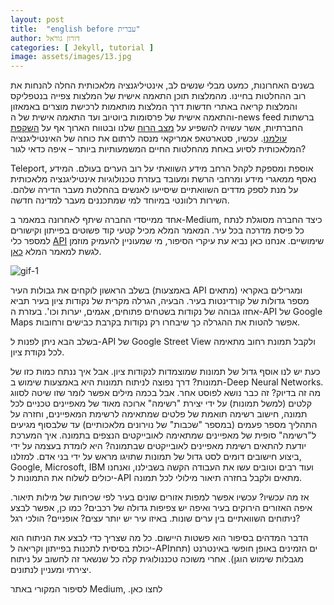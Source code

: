 ```yaml
---
layout: post
title:  "english before עברית"
author: דורון גוראל
categories: [ Jekyll, tutorial ]
image: assets/images/13.jpg
---
```

בשנים האחרונות, כמעט מבלי שנשים לב, אינטיליגנציה מלאכותית החלה להנחות את רוב ההחלטות בחיינו. מהמלצות תוכן התאמה אישית של המלצות צפייה בנטפליקס והמלצות קריאה באתרי חדשות דרך המלצות מותאמות לרכישת מוצרים באמאזון והתאמה אישית של פרסומות ביוטיוב ועד התאמה אישית של ה-news feed ברשתות החברתיות, אשר עשויה להשפיע על [מצב הרוח](https://www.nytimes.com/2014/06/30/technology/facebook-tinkers-with-users-emotions-in-news-feed-experiment-stirring-outcry.html?_r=0) שלנו ובטווח הארוך אף על [השקפת עולמנו](http://graphics.wsj.com/blue-feed-red-feed/). עכשיו, סטארטאפ אמריקאי מנסה לרתום את כוחה של האינטיליגנציה המלאכותית לסיוע באחת מהחלטות החיים המשמעותיות ביותר – איפה כדאי לגור?

Teleport, אוספת ומספקת לקהל הרחב מידע השוואתי על רוב הערים בעולם. המידע נאסף ממאגרי מידע ומרחבי הרשת ומעובד בעזרת טכנולוגיות אינטיליגנציה מלאכותית על מנת לספק מדדים השוואתיים שיסייעו לאנשים בהחלטת מעבר הדירה שלהם. השירות רלוונטי במיוחד למי שמתכננים מעבר למדינה חדשה.

אחד ממייסדי החברה שיתף לאחרונה במאמר ב-Medium, כיצד החברה מסוגלת לנתח כל פיסת מדרכה בכל עיר. המאמר המלא מכיל קטעי קוד פשוטים בפייתון וקישורים למספר כלי [API](https://he.wikipedia.org/wiki/%D7%9E%D7%9E%D7%A9%D7%A7_%D7%AA%D7%9B%D7%A0%D7%95%D7%AA_%D7%99%D7%99%D7%A9%D7%95%D7%9E%D7%99%D7%9D) שימושיים. אנחנו כאן נביא עת עיקרי הסיפור, מי שמעוניין להעמיק מוזמן לגשת למאמר המלא [כאן](https://hackernoon.com/machine-learning-our-cities-617ce005ba27#.7kxiaslgn).


![gif-1](https://madantunim.files.wordpress.com/2017/03/0420a-1l-vgxy8_fxr5ym1djhovka.png?w=518&zoom=2)

בשלב הראשון לוקחים את גבולות העיר (באמצעות API מתאים) ומגרילים באקראי מספר גדולות של קורדינטות בעיר.  הבעיה, הגרלה מקרית של נקודות  ציון בעיר תביא אחזו גבוהה של נקודות בשטחים פתוחים, אגמים, יערות וכו'. בעזרת ה-API של Google Maps אפשר להטות את ההגרלה כך שיבחרו רק נקודות בקרבת כבישים ורחובות.

בשלב הבא ניתן לפנות ל-API של Google Street View ולקבל תמונת רחוב מתאימה לכל נקודת ציון.

כעת יש לנו אוסף גדול של תמונות שמוצמדות לנקודות ציון. אבל איך ננתח כמות כזו של תמונות? דרך נפוצה לניתוח תמונות היא באמצעות שימוש ב-Deep Neural Networks. מה זה בדיוק? זה כבר נושא לפוסט אחר. אבל בכמה מילים אפשר לומר שזו שיטה לסווג קלטים (למשל תמונות) על ידי יצירת "רשימה" ארוכה מאוד של מאפיינים טכניים לכל תמונה, חישוב רשימה תואמת של פלטים שמתאימה לרשימת המאפיינים, וחזרה על התהליך מספר פעמים (במספר "שכבות" של נוירונים מלאכותיים) עד שלבסוף מגיעים ל"רשימה" סופית של מאפיינים שמתאימה לאובייקטים הנצפים בתמונה. איך המערכת יודעת להתאים רשימת מאפיינים לאובייקטים שבתמונה? היא לומדת בעצמה על ידי ביצוע חישובים דומים לסט גדול של תמונות שתויגו מראש על ידי בני אדם. למזלנו, Google, Microsoft, IBM ועוד רבים וטובים עשו את העבודה הקשה בשבילנו, ואנחנו יכולים לשלוח את התמונות ל-API מתאים ולקבל בחזרה תיאור מילולי לכל תמונה.

אז מה עכשיו? עכשיו אפשר למפות אזורים שונים בעיר לפי שכיחות של מילות תיאור. איפה האזורים הירוקים בעיר ואיפה יש צפיפות גדולה של רכבים? כמו כן, אפשר לבצע ניתוחים השוואתיים בין ערים שונות. באיזו עיר יש יותר עצים? אופניים? הולכי רגל?

הדבר המדהים בסיפור הוא פשטות היישום. כל מה שצריך כדי לבצע את הניתוח הוא יכולת בסיסית לתכנות בפייתון וקריאה ל-APIים הזמינים באופן חופשי באינטרנט (תחת מגבלות שימוש הוגן). אחרי משוכה טכננולוגית קלה כל שנשאר זה לחשוב על ניתוח יצירתי ומעניין לנתונים.

לסיפור המקורי באתר Medium, .לחצו כאן
